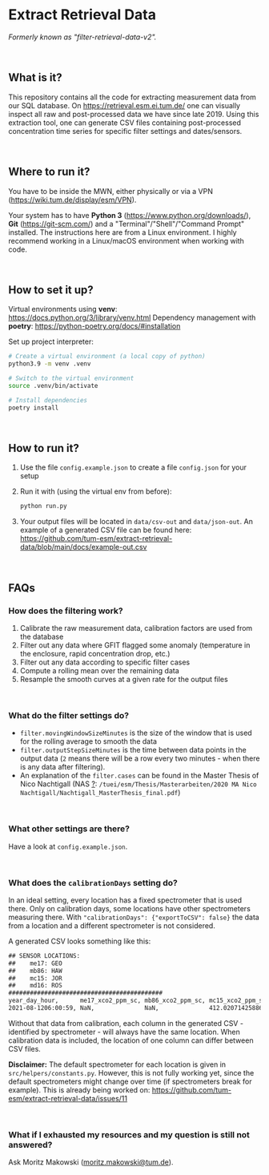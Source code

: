 # Extract Retrieval Data

_Formerly known as "filter-retrieval-data-v2"._

<br/>

## What is it?

This repository contains all the code for extracting measurement data from our SQL database. On https://retrieval.esm.ei.tum.de/ one can visually inspect all raw and post-processed data we have since late 2019. Using this extraction tool, one can generate CSV files containing post-processed concentration time series for specific filter settings and dates/sensors.

<br/>

## Where to run it?

You have to be inside the MWN, either physically or via a VPN (https://wiki.tum.de/display/esm/VPN).

Your system has to have **Python 3** (https://www.python.org/downloads/), **Git** (https://git-scm.com/) and a "Terminal"/"Shell"/"Command Prompt" installed. The instructions here are from a Linux environment. I highly recommend working in a Linux/macOS environment when working with code.

<br/>

## How to set it up?

Virtual environments using **venv**: https://docs.python.org/3/library/venv.html
Dependency management with **poetry**: https://python-poetry.org/docs/#installation

Set up project interpreter:

```bash
# Create a virtual environment (a local copy of python)
python3.9 -m venv .venv

# Switch to the virtual environment
source .venv/bin/activate

# Install dependencies
poetry install
```

<br/>

## How to run it?

1. Use the file `config.example.json` to create a file `config.json` for your setup

2. Run it with (using the virtual env from before):

    ```bash
    python run.py
    ```

3. Your output files will be located in `data/csv-out` and `data/json-out`. An example of a generated CSV file can be found here: https://github.com/tum-esm/extract-retrieval-data/blob/main/docs/example-out.csv

<br/>

## FAQs

### How does the filtering work?

1. Calibrate the raw measurement data, calibration factors are used from the database
2. Filter out any data where GFIT flagged some anomaly (temperature in the enclosure, rapid concentration drop, etc.)
3. Filter out any data according to specific filter cases
4. Compute a rolling mean over the remaining data
5. Resample the smooth curves at a given rate for the output files

<br/>

### What do the filter settings do?

-   `filter.movingWindowSizeMinutes` is the size of the window that is used for the rolling average to smooth the data
-   `filter.outputStepSizeMinutes` is the time between data points in the output data (`2` means there will be a row every two minutes - when there is any data after filtering).
-   An explanation of the `filter.cases` can be found in the Master Thesis of Nico Nachtigall (NAS [?](https://wiki.tum.de/display/esm/NAS): `/tuei/esm/Thesis/Masterarbeiten/2020 MA Nico Nachtigall/Nachtigall_MasterThesis_final.pdf`)

<br/>

### What other settings are there?

Have a look at `config.example.json`.

<br/>

### What does the `calibrationDays` setting do?

In an ideal setting, every location has a fixed spectrometer that is used there. Only on calibration days, some locations have other spectrometers measuring there. With `"calibrationDays": {"exportToCSV": false}` the data from a location and a different spectrometer is not considered.

A generated CSV looks something like this:

```txt
## SENSOR LOCATIONS:
##    me17: GEO
##    mb86: HAW
##    mc15: JOR
##    md16: ROS
###########################################
year_day_hour,      me17_xco2_ppm_sc, mb86_xco2_ppm_sc, mc15_xco2_ppm_sc,   md16_xco2_ppm_sc
2021-08-1206:00:59, NaN,              NaN,              412.02071425886874, NaN
```

Without that data from calibration, each column in the generated CSV - identified by spectrometer - will always have the same location. When calibration data is included, the location of one column can differ between CSV files.

**Disclaimer:** The default spectrometer for each location is given in `src/helpers/constants.py`. However, this is not fully working yet, since the default spectrometers might change over time (if spectrometers break for example). This is already being worked on: https://github.com/tum-esm/extract-retrieval-data/issues/11

<br/>

### What if I exhausted my resources and my question is still not answered?

Ask Moritz Makowski (moritz.makowski@tum.de).
